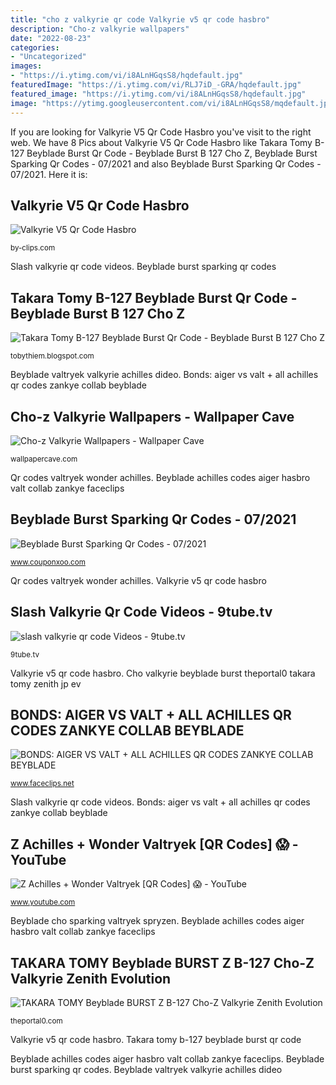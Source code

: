 ```yaml
---
title: "cho z valkyrie qr code Valkyrie v5 qr code hasbro"
description: "Cho-z valkyrie wallpapers"
date: "2022-08-23"
categories:
- "Uncategorized"
images:
- "https://i.ytimg.com/vi/i8ALnHGqsS8/hqdefault.jpg"
featuredImage: "https://i.ytimg.com/vi/RLJ7iD_-GRA/hqdefault.jpg"
featured_image: "https://i.ytimg.com/vi/i8ALnHGqsS8/hqdefault.jpg"
image: "https://ytimg.googleusercontent.com/vi/i8ALnHGqsS8/mqdefault.jpg"
---
```


If you are looking for Valkyrie V5 Qr Code Hasbro you've visit to the right web. We have 8 Pics about Valkyrie V5 Qr Code Hasbro like Takara Tomy B-127 Beyblade Burst Qr Code - Beyblade Burst B 127 Cho Z, Beyblade Burst Sparking Qr Codes - 07/2021 and also Beyblade Burst Sparking Qr Codes - 07/2021. Here it is:

## Valkyrie V5 Qr Code Hasbro

![Valkyrie V5 Qr Code Hasbro](https://i.ytimg.com/vi/i8ALnHGqsS8/hqdefault.jpg "Cho valkyrie beyblade burst theportal0 takara tomy zenith jp ev")

<small>by-clips.com</small>

Slash valkyrie qr code videos. Beyblade burst sparking qr codes

## Takara Tomy B-127 Beyblade Burst Qr Code - Beyblade Burst B 127 Cho Z

![Takara Tomy B-127 Beyblade Burst Qr Code - Beyblade Burst B 127 Cho Z](https://lh5.googleusercontent.com/proxy/eEd3ovmSP_dcpK2wz1OOwAeGkRKw50dTu8QrGeIhTAg5VcCNawjAr7yZAYLHp1YfyZnpeOMm5jdBOrdSloIMXHE8xy1ok0Ch3fjYoBc_tQ=w1200-h630-p-k-no-nu "Valkyrie beyblade zenith tomy takara theportal0")

<small>tobythiem.blogspot.com</small>

Beyblade valtryek valkyrie achilles dideo. Bonds: aiger vs valt + all achilles qr codes zankye collab beyblade

## Cho-z Valkyrie Wallpapers - Wallpaper Cave

![Cho-z Valkyrie Wallpapers - Wallpaper Cave](https://wallpapercave.com/wp/wp4997782.jpg "Qr codes valtryek wonder achilles")

<small>wallpapercave.com</small>

Qr codes valtryek wonder achilles. Beyblade achilles codes aiger hasbro valt collab zankye faceclips

## Beyblade Burst Sparking Qr Codes - 07/2021

![Beyblade Burst Sparking Qr Codes - 07/2021](https://i3.ytimg.com/vi/BKLcayx6LOw/hqdefault.jpg "Qr codes valtryek wonder achilles")

<small>www.couponxoo.com</small>

Qr codes valtryek wonder achilles. Valkyrie v5 qr code hasbro

## Slash Valkyrie Qr Code Videos - 9tube.tv

![slash valkyrie qr code Videos - 9tube.tv](https://ytimg.googleusercontent.com/vi/i8ALnHGqsS8/mqdefault.jpg "Beyblade achilles codes aiger hasbro valt collab zankye faceclips")

<small>9tube.tv</small>

Valkyrie v5 qr code hasbro. Cho valkyrie beyblade burst theportal0 takara tomy zenith jp ev

## BONDS: AIGER VS VALT + ALL ACHILLES QR CODES ZANKYE COLLAB BEYBLADE

![BONDS: AIGER VS VALT + ALL ACHILLES QR CODES ZANKYE COLLAB BEYBLADE](https://www.faceclips.net/image/tKa0FK2FuCo/maxresdefault.jpg "Valkyrie v5 qr code hasbro")

<small>www.faceclips.net</small>

Slash valkyrie qr code videos. Bonds: aiger vs valt + all achilles qr codes zankye collab beyblade

## Z Achilles + Wonder Valtryek [QR Codes] 😱 - YouTube

![Z Achilles + Wonder Valtryek [QR Codes] 😱 - YouTube](https://i.ytimg.com/vi/RLJ7iD_-GRA/hqdefault.jpg "Beyblade achilles codes aiger hasbro valt collab zankye faceclips")

<small>www.youtube.com</small>

Beyblade cho sparking valtryek spryzen. Beyblade achilles codes aiger hasbro valt collab zankye faceclips

## TAKARA TOMY Beyblade BURST Z B-127 Cho-Z Valkyrie Zenith Evolution

![TAKARA TOMY Beyblade BURST Z B-127 Cho-Z Valkyrie Zenith Evolution](https://cdn.shopify.com/s/files/1/0016/0674/6186/products/b127_5_1200x1200.jpg?v=1549049071 "Bonds: aiger vs valt + all achilles qr codes zankye collab beyblade")

<small>theportal0.com</small>

Valkyrie v5 qr code hasbro. Takara tomy b-127 beyblade burst qr code

Beyblade achilles codes aiger hasbro valt collab zankye faceclips. Beyblade burst sparking qr codes. Beyblade valtryek valkyrie achilles dideo
